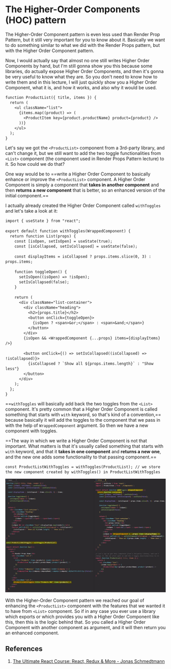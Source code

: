 # The Higher-Order Components (HOC) pattern

The Higher-Order Component pattern is even less used than Render Prop Pattern, but it still very important for you to know about it. Basically we want to do something similar to what we did with the Render Props pattern, but with the Higher Order Component pattern.

Now, I would actually say that almost no one still writes Higher Order Components by hand, but I'm still gonna show you this because some libraries, do actually expose Higher Order Components, and then it's gonna be very useful to know what they are. So you don't need to know how to write them and in this lecture, I will just quickly show you a Higher Order Component, what it is, and how it works, and also why it would be used.

```react
function ProductList({ title, items }) {
  return (
    <ul className="list">
      {items.map((product) => (
        <ProductItem key={product.productName} product={product} />
      ))}
    </ul>
  );
}
```

Let's say we got the `<ProductList>` component from a 3rd-party library, and can't change it, but we still want to add the two toggle functionalities from `<List>` component (the component used in Render Props Pattern lecture) to it. So how could we do that?

One way would be to ==write a Higher Order Component to basically enhance or improve the `<ProductList>` component. A Higher Order Component is simply a component that **takes in another component** and then **returns a new component** that is better, so an enhanced version of the initial component.==

I actually already created the Higher Order Component called `withToggles` and let's take a look at it:

```react
import { useState } from "react";

export default function withToggles(WrappedComponent) {
  return function List(props) {
    const [isOpen, setIsOpen] = useState(true);
    const [isCollapsed, setIsCollapsed] = useState(false);

    const displayItems = isCollapsed ? props.items.slice(0, 3) : props.items;

    function toggleOpen() {
      setIsOpen((isOpen) => !isOpen);
      setIsCollapsed(false);
    }

    return (
      <div className="list-container">
        <div className="heading">
          <h2>{props.title}</h2>
          <button onClick={toggleOpen}>
            {isOpen ? <span>&or;</span> : <span>&and;</span>}
          </button>
        </div>
        {isOpen && <WrappedComponent {...props} items={displayItems} />}

        <button onClick={() => setIsCollapsed((isCollapsed) => !isCollapsed)}>
          {isCollapsed ? `Show all ${props.items.length}` : "Show less"}
        </button>
      </div>
    );
  };
}
```

==`withToggles` will basically add back the two toggles from the `<List>` component. It's pretty common that a Higher Order Component is called something that starts with `with` keyword, so that's kind of a convention,== because basically it will add the toggles to the component that we pass in with the help of `WrappedComponent` argument. So then we have a new component with toggles.

==The way in which we write a Higher Order Component is not that important. What matters is that it's usually called something that starts with `with` keyword,  and that it **takes in one component** and **returns a new one**, and the new one adds some functionality to that passing component.==

```react
const ProductListWithToggles = withToggles(ProductList); // we store the new component created by withToggles() in ProductListWithToggles
```

![Reusability_in_React04](../../img/Reusability_in_React04.jpg)

With the Higher-Order Component pattern we reached our goal of enhancing the `<ProductList>` component with the features that we wanted it to have from `<List>` component. So if in any case you ever use a library which exports or which provides you with a Higher Order Component like this, then this is the logic behind that. So you called a Higher Order Component with another component as argument, and it will then return you an enhanced component.

## References

1. [The Ultimate React Course: React, Redux & More - Jonas Schmedtmann](https://www.udemy.com/course/the-ultimate-react-course/)